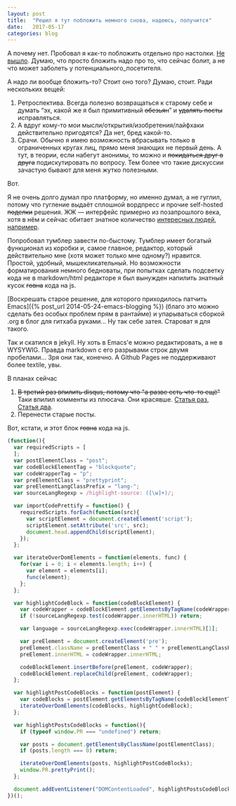 ```yaml
---
layout: post
title:  "Решил я тут побложить немного снова, надеюсь, получится"
date:   2017-05-17
categories: blog
---
```


А почему нет. Пробовал я как-то побложить отдельно про настолки. [Не вышло](http://rolygamer.tumblr.com/). Думаю, что просто бложить надо про то, что сейчас болит, а не что может заболеть у потенциального_посетителя.

А надо ли вообще бложить-то? Стоит оно того? Думаю, стоит. Ради нескольких вещей:

1. Ретроспектива. Всегда полезно возвращаться к старому себе и думать “эх, какой же я был примитивный ~~обезьян~~” и ~~удалять посты~~ исправляться.
2. А вдруг кому-то мои мысли/открытия/изобретения/лайфхаки действительно пригодятся? Да нет, бред какой-то.
3. Срачи. Обычно я имею возможность вбрасывать только в ограниченных кругах лиц, прямо меня знающих не первый день. А тут, в теории, если набегут анонимы, то можно и <strike>покидаться друг в друга</strike> подискутировать по вопросу. Тем более что такие дискуссии зачастую бывают для меня жутко полезными.

Вот.

<!--more-->

Я не очень долго думал про платформу, но именно думал, а не гуглил, потому что гугление выдаёт сплошной вордпресс и прочие self-hosted <strike>поделки</strike> решения. ЖЖ — интерфейс примерно из позапрошлого века, хотя в нём и сейчас обитает знатное количество [интересных людей](http://lionet.livejournal.com/), [например](http://tonsky.livejournal.com/).

Попробовал тумблер завести по-быстому. Тумблер имеет богатый функционал из коробки и, самое главное, редактор, который действительно мне (хотя может только мне одному?) нравится. Простой, удобный, мышекликательный. Но возможности форматирования немного бедноваты, при попытках сделать подсветку кода не в markdown/html редакторе я был вынужден напилить знатный кусок ~~говна~~ кода на js.

[Воскрешать старое решение, для которого приходилось патчить Emacs]({% post_url 2014-05-24-emacs-blogging %}) (благо это можно сделать без особых проблем прям в рантайме) и упарываться сборкой .org в блог для гитхаба руками... Ну так себе затея. Староват я для такого.

Так и скатился в jekyll. Ну хоть в Emacs'е можно редактировать, а не в WYSYWIG. Правда markdown с его разрывами строк двумя пробелами... Зря они так, конечно. А Github Pages не поддерживают более textile, увы.

В планах сейчас
1. ~~В третий раз впилить disqus, потому что "а разве есть что-то ещё"~~ Таки впилил комменты из плюсача. Они красявше. [Статья раз](http://steelx.github.io/best-internet-tips/2014/11/23/Add-google-plus-comments-box-to-jekyll-website.html), [Статья два](http://blog.nrowegt.com/how-to-setup-jekyll-with-google-plus-comments-and-other-customizations-on-github-pages/).
2. Перенести старые посты.

Вот, кстати, и этот блок ~~говна~~ кода на js.
~~~javascript
(function(){
  var requiredScripts = [
  ];
  var postElementClass = "post";
  var codeBlockElementTag = "blockquote";
  var codeWrapperTag = "p";
  var preElementClass = "prettyprint";
  var preElementLangClassPrefix = "lang-";
  var sourceLangRegexp = /highlight-source: ([\w]+)/;

  var importCodePrettify = function() {
    requiredScripts.forEach(function(src){
      var scriptElement = document.createElement('script');
      scriptElement.setAttribute('src', src);
      document.head.appendChild(scriptElement);
    });
  };

  var iterateOverDomElements = function(elements, func) {
    for(var i = 0; i < elements.length; i++) {
      var element = elements[i];
      func(element);
    };
  };

  var highlightCodeBlock = function(codeBlockElement) {
    var codeWrapper = codeBlockElement.getElementsByTagName(codeWrapperTag)[0];
    if (!sourceLangRegexp.test(codeWrapper.innerHTML)) return;

    var language = sourceLangRegexp.exec(codeWrapper.innerHTML)[1];

    var preElement = document.createElement('pre');
    preElement.className = preElementClass + " " + preElementLangClassPrefix + language;
    preElement.innerHTML = codeWrapper.innerHTML;

    codeBlockElement.insertBefore(preElement, codeWrapper);
    codeBlockElement.replaceChild(preElement, codeWrapper);
  };

  var highlightPostCodeBlocks = function(postElement) {
    var codeBlocks = postElement.getElementsByTagName(codeBlockElementTag);
    iterateOverDomElements(codeBlocks, highlightCodeBlock);
  };

  var highlightPostsCodeBlocks = function(){
    if (typeof window.PR === "undefined") return;

    var posts = document.getElementsByClassName(postElementClass);
    if (posts.length === 0) return;

    iterateOverDomElements(posts, highlightPostCodeBlocks);
    window.PR.prettyPrint();
  };

  document.addEventListener("DOMContentLoaded", highlightPostsCodeBlocks);
})();
~~~
